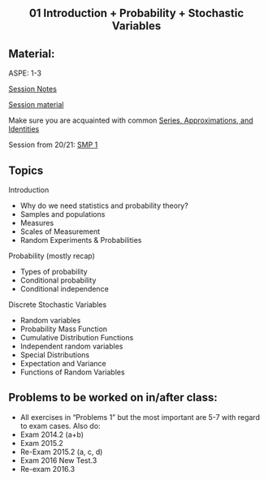 <h2 align="center">01 Introduction + Probability + Stochastic Variables</h2>

## Material:
ASPE: 1-3

[Session Notes](https://drive.google.com/file/d/1oqEy7sINksGCfdytv_O8qIZ0FoVEyWjz/view?usp=sharing)

[Session material](https://viaucdk-my.sharepoint.com/:f:/g/personal/rib_viauc_dk/EuOeq6E9sg9Jjf5n_qCeM80B4uonPufDX4RnR0nFz3EdMg?e=dRNi7T)

Make sure you are acquainted with common [Series, Approximations, and Identities](https://lpsa.swarthmore.edu/BackGround/UsefulSeries/)

Session from 20/21: [SMP 1](https://youtu.be/F3bB33pqjLw)

## Topics

Introduction
- Why do we need statistics and probability theory?
- Samples and populations
- Measures
- Scales of Measurement
- Random Experiments & Probabilities

Probability (mostly recap)
- Types of probability
- Conditional probability
- Conditional independence

Discrete Stochastic Variables
- Random variables
- Probability Mass Function
- Cumulative Distribution Functions
- Independent random variables
- Special Distributions
- Expectation and Variance
- Functions of Random Variables

## Problems to be worked on in/after class:

- All exercises in “Problems 1” but the most important are 5-7 with regard to exam cases. Also do:
- Exam 2014.2 (a+b)
- Exam 2015.2
- Re-Exam 2015.2 (a, c, d)
- Exam 2016 New Test.3
- Re-exam 2016.3